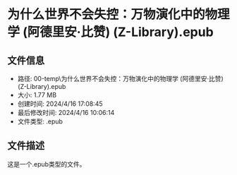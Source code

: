 ﻿# 为什么世界不会失控：万物演化中的物理学 (阿德里安·比赞) (Z-Library).epub

## 文件信息
- 路径: 00-temp\为什么世界不会失控：万物演化中的物理学 (阿德里安·比赞) (Z-Library).epub
- 大小: 1.77 MB
- 创建时间: 2024/4/16 17:08:45
- 最后修改时间: 2024/4/16 10:06:14
- 文件类型: .epub

## 文件描述
这是一个.epub类型的文件。

